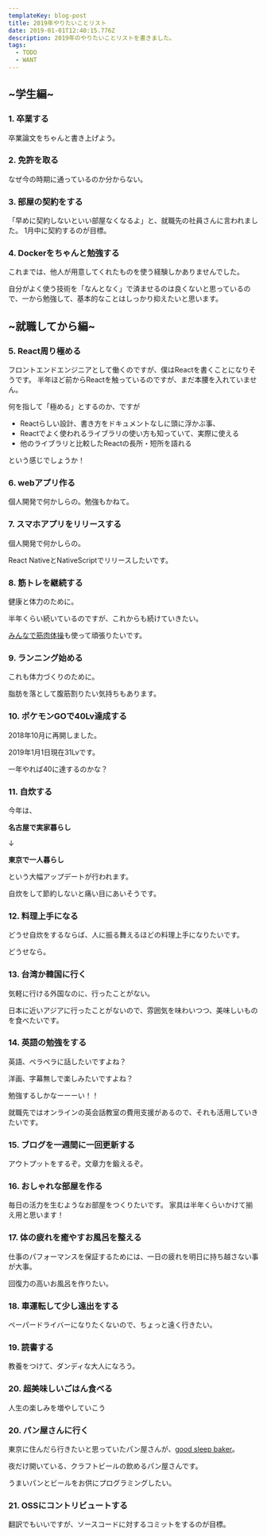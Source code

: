 ```yaml
---
templateKey: blog-post
title: 2019年やりたいことリスト
date: 2019-01-01T12:40:15.776Z
description: 2019年のやりたいことリストを書きました。
tags:
  - TODO
  - WANT
---
```

## ~学生編~
### 1. 卒業する
卒業論文をちゃんと書き上げよう。

### 2. 免許を取る
なぜ今の時期に通っているのか分からない。

### 3. 部屋の契約をする
「早めに契約しないといい部屋なくなるよ」と、就職先の社員さんに言われました。
1月中に契約するのが目標。

### 4. Dockerをちゃんと勉強する
これまでは、他人が用意してくれたものを使う経験しかありませんでした。

自分がよく使う技術を「なんとなく」で済ませるのは良くないと思っているので、一から勉強して、基本的なことはしっかり抑えたいと思います。

## ~就職してから編~
### 5. React周り極める
フロントエンドエンジニアとして働くのですが、僕はReactを書くことになりそうです。
半年ほど前からReactを触っているのですが、まだ本腰を入れていません。

何を指して「極める」とするのか、ですが

- Reactらしい設計、書き方をドキュメントなしに頭に浮かぶ事、
- Reactでよく使われるライブラリの使い方も知っていて、実際に使える
- 他のライブラリと比較したReactの長所・短所を語れる

という感じでしょうか！

### 6. webアプリ作る
個人開発で何かしらの。勉強もかねて。

### 7. スマホアプリをリリースする
個人開発で何かしらの。

React NativeとNativeScriptでリリースしたいです。

### 8. 筋トレを継続する
健康と体力のために。

半年くらい続いているのですが、これからも続けていきたい。

[みんなで筋肉体操](http://www4.nhk.or.jp/P4975/)も使って頑張りたいです。

### 9. ランニング始める
これも体力づくりのために。

脂肪を落として腹筋割りたい気持ちもあります。

### 10. ポケモンGOで40Lv達成する
2018年10月に再開しました。

2019年1月1日現在31Lvです。

一年やれば40に達するのかな？

### 11. 自炊する
今年は、


**名古屋で実家暮らし**

   ↓

**東京で一人暮らし**

という大幅アップデートが行われます。

自炊をして節約しないと痛い目にあいそうです。

### 12. 料理上手になる
どうせ自炊をするならば、人に振る舞えるほどの料理上手になりたいです。

どうせなら。


### 13. 台湾か韓国に行く
気軽に行ける外国なのに、行ったことがない。

日本に近いアジアに行ったことがないので、雰囲気を味わいつつ、美味しいものを食べたいです。

### 14. 英語の勉強をする
英語、ペラペラに話したいですよね？

洋画、字幕無しで楽しみたいですよね？

勉強するしかなーーーい！！

就職先ではオンラインの英会話教室の費用支援があるので、それも活用していきたいです。

### 15. ブログを一週間に一回更新する
アウトプットをするぞ。文章力を鍛えるぞ。

### 16. おしゃれな部屋を作る
毎日の活力を生むようなお部屋をつくりたいです。
家具は半年くらいかけて揃え用と思います！

### 17. 体の疲れを癒やすお風呂を整える
仕事のパフォーマンスを保証するためには、一日の疲れを明日に持ち越さない事が大事。

回復力の高いお風呂を作りたい。

### 18. 車運転して少し遠出をする
ペーパードライバーになりたくないので、ちょっと遠く行きたい。

### 19. 読書する
教養をつけて、ダンディな大人になろう。

### 20. 超美味しいごはん食べる
人生の楽しみを増やしていこう

### 20. パン屋さんに行く
東京に住んだら行きたいと思っていたパン屋さんが、[good sleep baker](http://goodsleepbaker.com/)。

夜だけ開いている、クラフトビールの飲めるパン屋さんです。

うまいパンとビールをお供にプログラミングしたい。

### 21. OSSにコントリビュートする
翻訳でもいいですが、ソースコードに対するコミットをするのが目標。
